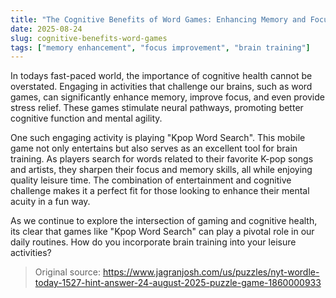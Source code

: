 ```yaml
---
title: "The Cognitive Benefits of Word Games: Enhancing Memory and Focus"
date: 2025-08-24
slug: cognitive-benefits-word-games
tags: ["memory enhancement", "focus improvement", "brain training"]
---
```


In todays fast-paced world, the importance of cognitive health cannot be overstated. Engaging in activities that challenge our brains, such as word games, can significantly enhance memory, improve focus, and even provide stress relief. These games stimulate neural pathways, promoting better cognitive function and mental agility.

One such engaging activity is playing "Kpop Word Search". This mobile game not only entertains but also serves as an excellent tool for brain training. As players search for words related to their favorite K-pop songs and artists, they sharpen their focus and memory skills, all while enjoying quality leisure time. The combination of entertainment and cognitive challenge makes it a perfect fit for those looking to enhance their mental acuity in a fun way.

As we continue to explore the intersection of gaming and cognitive health, its clear that games like "Kpop Word Search" can play a pivotal role in our daily routines. How do you incorporate brain training into your leisure activities?
> Original source: https://www.jagranjosh.com/us/puzzles/nyt-wordle-today-1527-hint-answer-24-august-2025-puzzle-game-1860000933